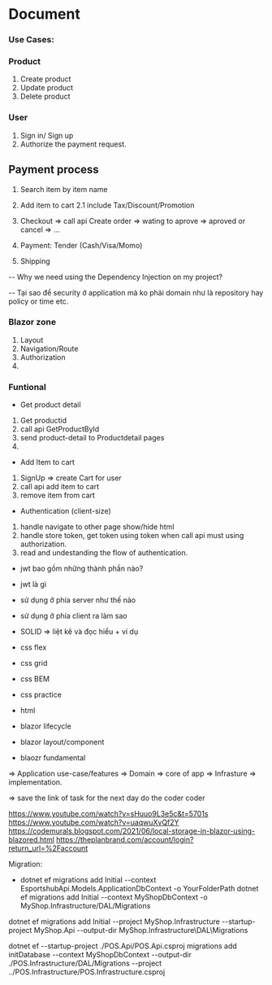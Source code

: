 # Document

### Use Cases:


### Product
1. Create product
2. Update product
3. Delete product

### User
1. Sign in/ Sign up
2. Authorize the payment request.


## Payment process
1. Search item by item name
2. Add item to cart
2.1 include Tax/Discount/Promotion
3. Checkout 
    => call api Create order
    => wating to aprove
    => aproved or cancel
    => ...

4. Payment: Tender (Cash/Visa/Momo)
    
5. Shipping 

-- Why we need using the Dependency Injection on my project?

-- Tại sao để security ở application mà ko phải domain như là repository hay policy or time etc.


### Blazor zone
1. Layout
2. Navigation/Route
3. Authorization
4. 
    
### Funtional

- Get product detail
1. Get productid
2. call api GetProductById
3. send product-detail to Productdetail pages
4.

- Add Item to cart
1. SignUp => create Cart for user
2. call api add item to cart
3. remove item from cart


- Authentication (client-size)
1. handle navigate to other page show/hide html
2. handle store token, get token using token when call api  must using authorization.
3. read and undestanding the flow of authentication.

- jwt bao gồm những thành phần nào?
- jwt là gì
- sử dụng ở phía server như thế nào
- sử dụng ở phía client ra làm sao

- SOLID =>  liệt kê và đọc hiểu +  ví dụ


- css flex
- css grid
- css BEM
- css practice

- html 

- blazor lifecycle 
- blazor layout/component
- blaozr fundamental


=> Application  use-case/features
=> Domain => core of app
=> Infrasture => implementation.

=> save the link of task for the next day do the coder coder

https://www.youtube.com/watch?v=sHuuo9L3e5c&t=5701s
https://www.youtube.com/watch?v=uaqwuXvQf2Y
https://codemurals.blogspot.com/2021/06/local-storage-in-blazor-using-blazored.html
https://theplanbrand.com/account/login?return_url=%2Faccount


Migration:
- dotnet ef migrations add Initial --context EsportshubApi.Models.ApplicationDbContext -o YourFolderPath
dotnet ef  migrations add Initial --context  MyShopDbContext -o MyShop.Infrastructure/DAL/Migrations


dotnet ef migrations add Initial --project MyShop.Infrastructure --startup-project MyShop.Api --output-dir MyShop.Infrastructure\DAL\Migrations


dotnet ef --startup-project ./POS.Api/POS.Api.csproj migrations add initDatabase --context MyShopDbContext --output-dir ./POS.Infrastructure/DAL/Migrations --project ../POS.Infrastructure/POS.Infrastructure.csproj
